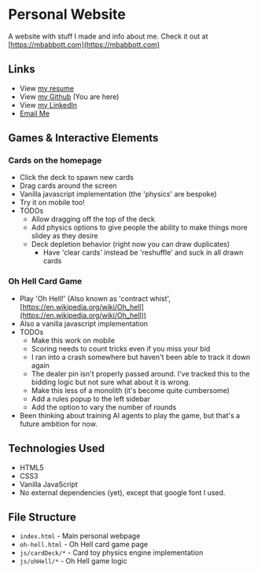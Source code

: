 # Personal Website

A website with stuff I made and info about me. Check it out at [https://mbabbott.com](https://mbabbott.com)

## Links

- View [my resume](https://mbabbott.com/resume.pdf)
- View [my Github](https://github.com/matthewabbott) (You are here)
- View [my LinkedIn](https://www.linkedin.com/in/matthew-abbott-88390065/)
- [Email Me](mailto:ttobbatam+website@gmail.com)

## Games & Interactive Elements

### Cards on the homepage
- Click the deck to spawn new cards
- Drag cards around the screen
- Vanilla javascript implementation (the 'physics' are bespoke)
- Try it on mobile too!
- TODOs
  - Allow dragging off the top of the deck
  - Add physics options to give people the ability to make things more slidey as they desire
  - Deck depletion behavior (right now you can draw duplicates)
    - Have 'clear cards' instead be 'reshuffle' and suck in all drawn cards

### Oh Hell Card Game
- Play 'Oh Hell!' (Also known as 'contract whist', [https://en.wikipedia.org/wiki/Oh_hell](https://en.wikipedia.org/wiki/Oh_hell))
- Also a vanilla javascript implementation
- TODOs
  - Make this work on mobile
  - Scoring needs to count tricks even if you miss your bid
  - I ran into a crash somewhere but haven't been able to track it down again
  - The dealer pin isn't properly passed around. I've tracked this to the bidding logic but not sure what about it is wrong. 
  - Make this less of a monolith (it's become quite cumbersome)
  - Add a rules popup to the left sidebar
  - Add the option to vary the number of rounds
- Been thinking about training AI agents to play the game, but that's a future ambition for now.

## Technologies Used
- HTML5
- CSS3
- Vanilla JavaScript
- No external dependencies (yet), except that google font I used.

## File Structure
- `index.html` - Main personal webpage
- `oh-hell.html` - Oh Hell card game page
- `js/cardDeck/*` - Card toy physics engine implementation
- `js/ohHell/*` - Oh Hell game logic